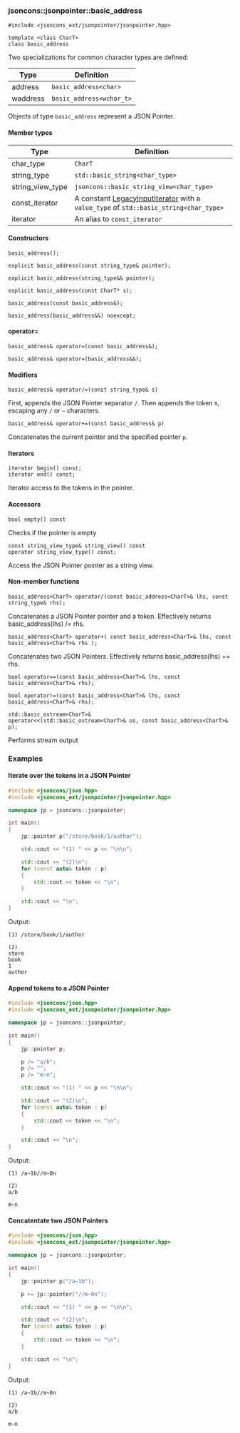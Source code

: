 ### jsoncons::jsonpointer::basic_address

```
#include <jsoncons_ext/jsonpointer/jsonpointer.hpp>

template <class CharT>
class basic_address
```

Two specializations for common character types are defined:

Type      |Definition
----------|------------------------------
address   |`basic_address<char>`
waddress  |`basic_address<wchar_t>`

Objects of type `basic_address` represent a JSON Pointer.

#### Member types
Type        |Definition
------------|------------------------------
char_type   | `CharT`
string_type | `std::basic_string<char_type>`
string_view_type | `jsoncons::basic_string_view<char_type>`
const_iterator | A constant [LegacyInputIterator](https://en.cppreference.com/w/cpp/named_req/InputIterator) with a `value_type` of `std::basic_string<char_type>`
iterator    | An alias to `const_iterator`

#### Constructors

    basic_address();

    explicit basic_address(const string_type& pointer);

    explicit basic_address(string_type&& pointer);

    explicit basic_address(const CharT* s);

    basic_address(const basic_address&);

    basic_address(basic_address&&) noexcept;

#### operator=

    basic_address& operator=(const basic_address&);

    basic_address& operator=(basic_address&&);

#### Modifiers

    basic_address& operator/=(const string_type& s)
First, appends the JSON Pointer separator `/`. Then appends the token s, escaping any `/` or `~` characters.

    basic_address& operator+=(const basic_address& p)
Concatenates the current pointer and the specified pointer `p`. 

#### Iterators

    iterator begin() const;
    iterator end() const;
Iterator access to the tokens in the pointer.

#### Accessors

    bool empty() const
Checks if the pointer is empty

    const string_view_type& string_view() const
    operator string_view_type() const;
Access the JSON Pointer pointer as a string view.

#### Non-member functions
    basic_address<CharT> operator/(const basic_address<CharT>& lhs, const string_type& rhs);
Concatenates a JSON Pointer pointer and a token. Effectively returns basic_address<CharT>(lhs) /= rhs.

    basic_address<CharT> operator+( const basic_address<CharT>& lhs, const basic_address<CharT>& rhs );
Concatenates two JSON Pointers. Effectively returns basic_address<CharT>(lhs) += rhs.

    bool operator==(const basic_address<CharT>& lhs, const basic_address<CharT>& rhs);

    bool operator!=(const basic_address<CharT>& lhs, const basic_address<CharT>& rhs);

    std::basic_ostream<CharT>&
    operator<<(std::basic_ostream<CharT>& os, const basic_address<CharT>& p);
Performs stream output

### Examples

#### Iterate over the tokens in a JSON Pointer

```c++
#include <jsoncons/json.hpp>
#include <jsoncons_ext/jsonpointer/jsonpointer.hpp>

namespace jp = jsoncons::jsonpointer;

int main()
{
    jp::pointer p("/store/book/1/author");

    std::cout << "(1) " << p << "\n\n";

    std::cout << "(2)\n";
    for (const auto& token : p)
    {
        std::cout << token << "\n";
    }

    std::cout << "\n";
}
```
Output:
```
(1) /store/book/1/author

(2)
store
book
1
author
```

#### Append tokens to a JSON Pointer

```c++
#include <jsoncons/json.hpp>
#include <jsoncons_ext/jsonpointer/jsonpointer.hpp>

namespace jp = jsoncons::jsonpointer;

int main()
{
    jp::pointer p;

    p /= "a/b";
    p /= "";
    p /= "m~n";

    std::cout << "(1) " << p << "\n\n";

    std::cout << "(2)\n";
    for (const auto& token : p)
    {
        std::cout << token << "\n";
    }

    std::cout << "\n";
}
```
Output:
```
(1) /a~1b//m~0n

(2)
a/b

m~n
```

#### Concatentate two JSON Pointers

```c++
#include <jsoncons/json.hpp>
#include <jsoncons_ext/jsonpointer/jsonpointer.hpp>

namespace jp = jsoncons::jsonpointer;

int main()
{
    jp::pointer p("/a~1b");

    p += jp::pointer("//m~0n");

    std::cout << "(1) " << p << "\n\n";

    std::cout << "(2)\n";
    for (const auto& token : p)
    {
        std::cout << token << "\n";
    }

    std::cout << "\n";
}
```
Output:
```
(1) /a~1b//m~0n

(2)
a/b

m~n
```

